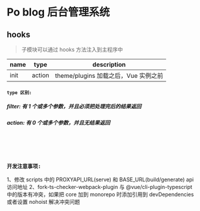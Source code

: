 # Po blog 后台管理系统

## hooks
> 子模块可以通过 hooks 方法注入到主程序中

| name | type   | description                          |
| ---- | ------ | ------------------------------------ |
| init | action | theme/plugins 加载之后，Vue 实例之前 |

 #### `type 区别:`  
 ##### filter: 有 1 个或多个参数，并且必须把处理完后的结果返回  
 ##### action: 有 0 个或多个参数，并且无结果返回

<br>
<br>
<br>

### `开发注意事项:` 
1、修改 scripts 中的 PROXYAPI_URL(serve) 和 BASE_URL(build/generate) api访问地址
2、fork-ts-checker-webpack-plugin 与 @vue/cli-plugin-typescript 中的版本有冲突，如果把 core 加到 monorepo 时添加引用到 devDependencies 或者设置 nohoist 解决冲突问题

